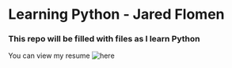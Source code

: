 # Learning Python - Jared Flomen

### This repo will be filled with files as I learn Python

You can view my resume ![here](https://drive.google.com/file/d/1-FXgv3faBggv9vKwH-oXkpnnul0HQZcX/view?usp=sharing)